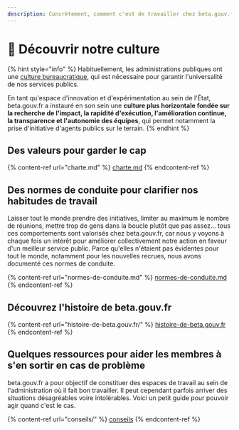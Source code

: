 ```yaml
---
description: Concrètement, comment c'est de travailler chez beta.gouv.fr ?
---
```


# 💫 Découvrir notre culture

{% hint style="info" %}
Habituellement, les administrations publiques ont une [culture bureaucratique](https://fr.wikipedia.org/wiki/Bureaucratie), qui est nécessaire pour garantir l'universalité de nos services publics.

En tant qu'espace d'innovation et d'expérimentation au sein de l'État, beta.gouv.fr a instauré en son sein une **culture plus horizontale fondée sur la recherche de l'impact, la rapidité d'exécution, l'amélioration continue, la transparence et l'autonomie des équipes**, qui permet notamment la prise d'initiative d'agents publics sur le terrain.
{% endhint %}

## Des valeurs pour garder le cap

{% content-ref url="charte.md" %}
[charte.md](charte.md)
{% endcontent-ref %}

## Des normes de conduite pour clarifier nos habitudes de travail

Laisser tout le monde prendre des initiatives, limiter au maximum le nombre de réunions, mettre trop de gens dans la boucle plutôt que pas assez... tous ces comportements sont valorisés chez beta.gouv.fr, car nous y voyons à chaque fois un intérêt pour améliorer collectivement notre action en faveur d'un meilleur service public. Parce qu'elles n'étaient pas évidentes pour tout le monde, notamment pour les nouvelles recrues, nous avons documenté ces normes de conduite.

{% content-ref url="normes-de-conduite.md" %}
[normes-de-conduite.md](normes-de-conduite.md)
{% endcontent-ref %}

## Découvrez l'histoire de beta.gouv.fr

{% content-ref url="histoire-de-beta.gouv.fr/" %}
[histoire-de-beta.gouv.fr](histoire-de-beta.gouv.fr/)
{% endcontent-ref %}

## Quelques ressources pour aider les membres à s'en sortir en cas de problème

beta.gouv.fr a pour objectif de constituer des espaces de travail au sein de l'administration où il fait bon travailler. Il peut cependant parfois arriver des situations désagréables voire intolérables. Voici un petit guide pour pouvoir agir quand c'est le cas.

{% content-ref url="conseils/" %}
[conseils](conseils/)
{% endcontent-ref %}
